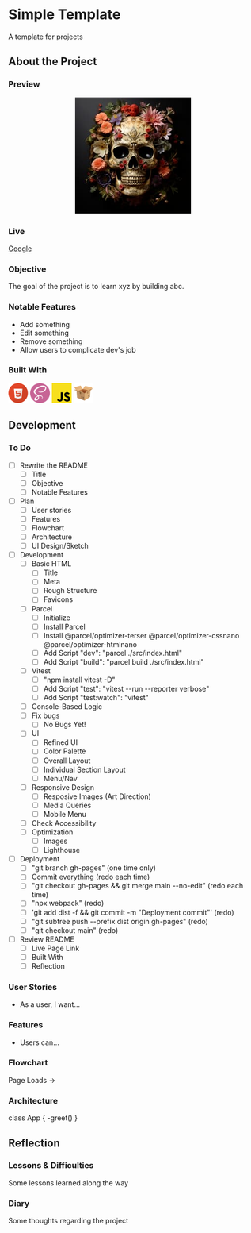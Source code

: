 # Simple Template

A template for projects

## About the Project

### Preview

<div align='center'>
    <img src='./README/project-preview.jpg'>
</div>

### Live

<a href='http://google.com/'>Google</a>

### Objective

The goal of the project is to learn xyz by building abc.

### Notable Features

- Add something
- Edit something
- Remove something
- Allow users to complicate dev's job

### Built With

<p align="left">
  <img src="./README/html-logo.svg" alt="HTML Logo" width="40" height="40">
  <!-- <img src="./README/css-logo.svg" alt="CSS Logo" width="40" height="40"> -->
  <img src="./README/sass-logo.svg" alt="Sass Logo" width="40" height="40">
  <img src="./README/js-logo.svg" alt="JavaScript Logo" width="40" height="40">
  <!-- <img src="./README/react-logo.svg" alt="React Logo" width="40" height="40"> -->
  <!-- <img src="./README/vite-logo.svg" alt="Vite Logo" width="40" height="40"> -->
  <!-- <img src="./README/vitest.svg" alt="Vitest Logo" width="40" height="40"> -->
  <img src="./README/parcel-logo.svg" alt="Parcel Logo" width="40" height="40">
</p>

## Development

### To Do

- [ ] Rewrite the README
  - [ ] Title
  - [ ] Objective
  - [ ] Notable Features
- [ ] Plan
  - [ ] User stories
  - [ ] Features
  - [ ] Flowchart
  - [ ] Architecture
  - [ ] UI Design/Sketch
- [ ] Development
  - [ ] Basic HTML
    - [ ] Title
    - [ ] Meta
    - [ ] Rough Structure
    - [ ] Favicons
  - [ ] Parcel
    - [ ] Initialize
    - [ ] Install Parcel
    - [ ] Install @parcel/optimizer-terser @parcel/optimizer-cssnano @parcel/optimizer-htmlnano
    - [ ] Add Script "dev": "parcel ./src/index.html"
    - [ ] Add Script "build": "parcel build ./src/index.html"
  - [ ] Vitest
    - [ ] "npm install vitest -D"
    - [ ] Add Script "test": "vitest --run --reporter verbose"
    - [ ] Add Script "test:watch": "vitest"
  - [ ] Console-Based Logic
  - [ ] Fix bugs
    - [ ] No Bugs Yet!
  - [ ] UI
    - [ ] Refined UI
    - [ ] Color Palette
    - [ ] Overall Layout
    - [ ] Individual Section Layout
    - [ ] Menu/Nav
  - [ ] Responsive Design
    - [ ] Resposive Images (Art Direction)
    - [ ] Media Queries
    - [ ] Mobile Menu
  - [ ] Check Accessibility
  - [ ] Optimization
    - [ ] Images
    - [ ] Lighthouse
- [ ] Deployment
  - [ ] "git branch gh-pages" (one time only)
  - [ ] Commit everything (redo each time)
  - [ ] "git checkout gh-pages && git merge main --no-edit" (redo each time)
  - [ ] "npx webpack" (redo)
  - [ ] 'git add dist -f && git commit -m "Deployment commit"' (redo)
  - [ ] "git subtree push --prefix dist origin gh-pages" (redo)
  - [ ] "git checkout main" (redo)
- [ ] Review README
  - [ ] Live Page Link
  - [ ] Built With
  - [ ] Reflection

### User Stories

- As a user, I want...

### Features

- Users can...

### Flowchart

Page Loads ->

### Architecture

class App {
-greet()
}

## Reflection

### Lessons & Difficulties

Some lessons learned along the way

### Diary

Some thoughts regarding the project

